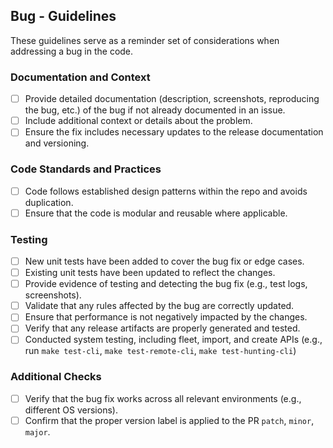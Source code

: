 ## Bug - Guidelines

These guidelines serve as a reminder set of considerations when addressing a bug in the code.

### Documentation and Context

- [ ] Provide detailed documentation (description, screenshots, reproducing the bug, etc.) of the bug if not already documented in an issue.
- [ ] Include additional context or details about the problem.
- [ ] Ensure the fix includes necessary updates to the release documentation and versioning.

### Code Standards and Practices

- [ ] Code follows established design patterns within the repo and avoids duplication.
- [ ] Ensure that the code is modular and reusable where applicable.

### Testing

- [ ] New unit tests have been added to cover the bug fix or edge cases.
- [ ] Existing unit tests have been updated to reflect the changes.
- [ ] Provide evidence of testing and detecting the bug fix (e.g., test logs, screenshots).
- [ ] Validate that any rules affected by the bug are correctly updated.
- [ ] Ensure that performance is not negatively impacted by the changes.
- [ ] Verify that any release artifacts are properly generated and tested.
- [ ] Conducted system testing, including fleet, import, and create APIs (e.g., run `make test-cli`, `make test-remote-cli`, `make test-hunting-cli`)

### Additional Checks

- [ ] Verify that the bug fix works across all relevant environments (e.g., different OS versions).
- [ ] Confirm that the proper version label is applied to the PR `patch`, `minor`, `major`.
